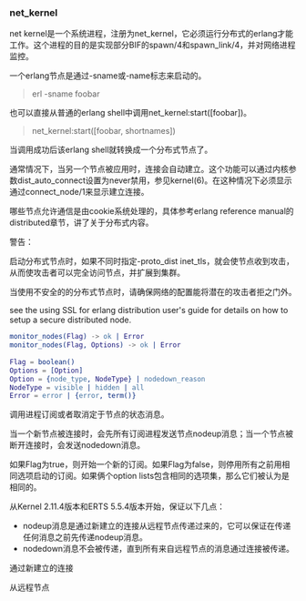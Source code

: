 ### net_kernel

net kernel是一个系统进程，注册为net_kernel，它必须运行分布式的erlang才能工作。这个进程的目的是实现部分BIF的spawn/4和spawn_link/4，并对网络进程监控。



一个erlang节点是通过-sname或-name标志来启动的。

> erl -sname foobar

也可以直接从普通的erlang shell中调用net_kernel:start([foobar])。

> net_kernel:start([foobar, shortnames])

当调用成功后该erlang shell就转换成一个分布式节点了。



通常情况下，当另一个节点被应用时，连接会自动建立。这个功能可以通过内核参数dist_auto_connect设置为never禁用，参见kernel(6)。在这种情况下必须显示通过connect_node/1来显示建立连接。



哪些节点允许通信是由cookie系统处理的，具体参考erlang reference manual的distributed章节，讲了关于分布式内容。



警告：

启动分布式节点时，如果不同时指定-proto_dist inet_tls，就会使节点收到攻击，从而使攻击者可以完全访问节点，并扩展到集群。

当使用不安全的的分布式节点时，请确保网络的配置能将潜在的攻击者拒之门外。

see the using SSL for erlang distribution user's guide for details on how to setup a secure distributed node.







```erlang
monitor_nodes(Flag) -> ok | Error
monitor_nodes(Flag, Options) -> ok | Error
                                 
Flag = boolean()
Options = [Option]
Option = {node_type, NodeType} | nodedown_reason
NodeType = visible | hidden | all
Error = error | {error, term()}
```

调用进程订阅或者取消定于节点的状态消息。

当一个新节点被连接时，会先所有订阅进程发送节点nodeup消息；当一个节点被断开连接时，会发送nodedown消息。

如果Flag为true，则开始一个新的订阅。如果Flag为false，则停用所有之前用相同选项启动的订阅。如果俩个option lists包含相同的选项集，那么它们被认为是相同的。



从Kernel 2.11.4版本和ERTS 5.5.4版本开始，保证以下几点：

- nodeup消息是通过新建立的连接从远程节点传递过来的，它可以保证在传递任何消息之前先传递nodeup消息。
- nodedown消息不会被传递，直到所有来自远程节点的消息通过连接被传递。





通过新建立的连接

从远程节点